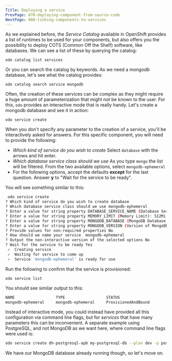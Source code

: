 ```yaml
---
Title: Deploying a service
PrevPage: 070-deploying-component-from-source-code
NextPage: 080-linking-components-to-services
---
```


As we explained before, the *Service Catalog* available in OpenShift provides a list of runtimes to be used for your components, but also offers you the possibility to deploy COTS (Common Off the Shelf) software, like databases. We can see a list of these by querying the catalog:

```execute-1
odo catalog list services
```

Or you can search the catalog by keywords. As we need a *mongodb* database, let's see what the catalog provides:

```execute-1
odo catalog search service mongodb
```

Often, the creation of these services can be complex as they might require a huge amount of parameterization that might not be known to the user. For this, `odo` provides an interactive mode that is really handy. Let's create a mongodb database and see it in action:

```execute-1
odo service create
```

When you don't specify any parameter to the creation of a service, you'll be interactively asked for answers. For this specific component, you will need to provide the following:

- *Which kind of service do you wish to create* Select `database` with the arrows and hit enter.
- *Which database service class should we use* As you type `mongo` the list will be filtered. From the two available options, select `mongodb-ephemeral`
- For the following options, accept the defaults **except** for the last question. Answer **y** to "Wait for the service to be ready".

You will see something similar to this:

```bash
 odo service create
? Which kind of service do you wish to create database
? Which database service class should we use mongodb-ephemeral
? Enter a value for string property DATABASE_SERVICE_NAME (Database Service Name): mongodb
? Enter a value for string property MEMORY_LIMIT (Memory Limit): 512Mi
? Enter a value for string property MONGODB_DATABASE (MongoDB Database Name): sampledb
? Enter a value for string property MONGODB_VERSION (Version of MongoDB Image): 3.2
? Provide values for non-required properties No
? How should we name your service  mongodb-ephemeral
? Output the non-interactive version of the selected options No
? Wait for the service to be ready Yes
 ✓  Creating service
 ✓  Waiting for service to come up
 ✓  Service 'mongodb-ephemeral' is ready for use
```

Run the following to confirm that the service is provisioned:

```execute-1
odo service list
```

You should see similar output to this:

```bash
NAME                  TYPE                  STATUS
mongodb-ephemeral     mongodb-ephemeral     ProvisionedAndBound
```

Instead of interactive mode, you could instead have provided all this configuration via command line flags, but for *services* that have many parameters this can be inconvenient. A separate example using PostgreSQL, and not MongoDB as we want here, where command line flags were used is:

```bash
odo service create dh-postgresql-apb my-postgresql-db --plan dev -p postgresql_user=luke -p postgresql_password=secret
```

We have our MongoDB database already running though, so let's move on.
